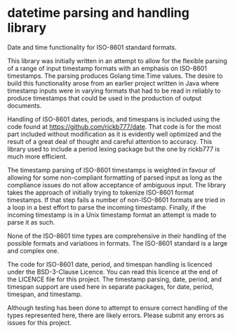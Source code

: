 # datetime parsing and handling library

Date and time functionality for ISO-8601 standard formats.

This library was initially written in an attempt to allow for the flexible
parsing of a range of input timestamp formats with an emphasis on ISO-8601
timestamps. The parsing produces Golang time.Time values. The desire to build
this functionality arose from an earlier project written in Java where timestamp
inputs were in varying formats that had to be read in reliably to produce
timestamps that could be used in the production of output documents.

Handling of ISO-8601 dates, periods, and timespans is included using the code
found at https://github.com/rickb777/date. That code is for the most part
included without modification as it is evidently well optimized and the result
of a great deal of thought and careful attention to accuracy. This library used
to include a period lexing package but the one by rickb777 is much more
efficient.

The timestamp parsing of ISO-8601 timestamps is weighted in favour of allowing
for some non-compliant formatting of parsed input as long as the compliance
issues do not allow acceptance of ambiguous input. The library takes the
approach of initially trying to tokenize ISO-8601 format timestamps. If that
step fails a number of non-ISO-8601 formats are tried in a loop in a best effort
to parse the incoming timestamp. Finally, if the incoming timestamp is in a Unix
timestamp format an attempt is made to parse it as such.

None of the ISO-8601 time types are comprehensive in their handling of the
possible formats and variations in formats. The ISO-8601 standard is a large and
complex one.

The code for ISO-8601 date, period, and timespan handling is licenced under the
BSD-3-Clause Licence. You can read this licence at the end of the LICENCE file
for this project. The timestamp parsing, date, period, and timespan support are
used here in separate packages, for date, period, timespan, and timestamp.

Although testing has been done to attempt to ensure correct handling of the
types represented here, there are likely errors. Please submit any errors as
issues for this project.
